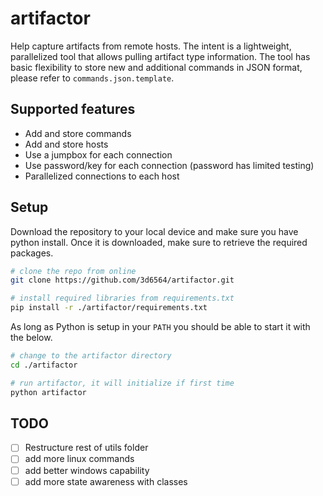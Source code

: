 # artifactor

Help capture artifacts from remote hosts. The intent is a lightweight, parallelized tool that allows pulling artifact type information. The tool has basic flexibility to store new and additional commands in JSON format, please refer to `commands.json.template`.

## Supported features

- Add and store commands
- Add and store hosts
- Use a jumpbox for each connection
- Use password/key for each connection (password has limited testing)
- Parallelized connections to each host

## Setup

Download the repository to your local device and make sure you have python install. Once it is downloaded, make sure to retrieve the required packages.

```sh
# clone the repo from online
git clone https://github.com/3d6564/artifactor.git

# install required libraries from requirements.txt
pip install -r ./artifactor/requirements.txt
```

As long as Python is setup in your `PATH` you should be able to start it with the below.

```sh
# change to the artifactor directory
cd ./artifactor

# run artifactor, it will initialize if first time
python artifactor
```

## TODO

- [ ] Restructure rest of utils folder
- [ ] add more linux commands
- [ ] add better windows capability
- [ ] add more state awareness with classes